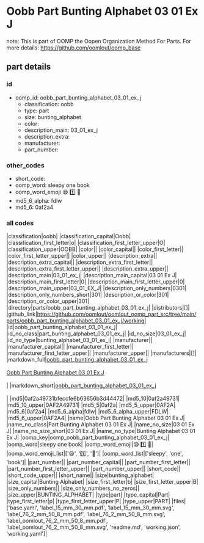 # Oobb Part Bunting Alphabet 03 01 Ex J  

note: This is part of OOMP the Oopen Organization Method For Parts. For more details: https://github.com/oomlout/oomp_base

##  part details





### id
* oomp_id: oobb_part_bunting_alphabet_03_01_ex_j
  * classification: oobb
  * type: part
  * size: bunting_alphabet
  * color: 
  * description_main: 03_01_ex_j
  * description_extra: 
  * manufacturer: 
  * part_number: 

### other_codes
* short_code: 
* oomp_word: sleepy one book
* oomp_word_emoji :sleepy: :one: :book:
* md5_6_alpha: fdlw
* md5_6: 0af2a4

### all codes 
|classification|oobb|
|classification_capital|Oobb|
|classification_first_letter|o|
|classification_first_letter_upper|O|
|classification_upper|OOBB|
|color||
|color_capital||
|color_first_letter||
|color_first_letter_upper||
|color_upper||
|description_extra||
|description_extra_capital||
|description_extra_first_letter||
|description_extra_first_letter_upper||
|description_extra_upper||
|description_main|03_01_ex_j|
|description_main_capital|03 01 Ex J|
|description_main_first_letter|0|
|description_main_first_letter_upper|0|
|description_main_upper|03_01_EX_J|
|description_only_numbers|0301|
|description_only_numbers_short|301|
|description_or_color|301|
|description_or_color_upper|301|
|directory|parts/oobb_part_bunting_alphabet_03_01_ex_j|
|distributors|[]|
|github_link|https://github.com/oomlout/oomlout_oomp_part_src/tree/main/parts/oobb_part_bunting_alphabet_03_01_ex_j/working|
|id|oobb_part_bunting_alphabet_03_01_ex_j|
|id_no_class|part_bunting_alphabet_03_01_ex_j|
|id_no_size|03_01_ex_j|
|id_no_type|bunting_alphabet_03_01_ex_j|
|manufacturer||
|manufacturer_capital||
|manufacturer_first_letter||
|manufacturer_first_letter_upper||
|manufacturer_upper||
|manufacturers|[]|
|markdown_full|[oobb_part_bunting_alphabet_03_01_ex_j](https://github.com/oomlout/oomlout_oomp_part_src/tree/main/parts/oobb_part_bunting_alphabet_03_01_ex_j/working)<br>[](https://github.com/oomlout/oomlout_oomp_part_src/tree/main/parts/oobb_part_bunting_alphabet_03_01_ex_j/working)<br>[Oobb Part Bunting Alphabet 03 01 Ex J](https://github.com/oomlout/oomlout_oomp_part_src/tree/main/parts/oobb_part_bunting_alphabet_03_01_ex_j/working)<br><br>|
|markdown_short|[oobb_part_bunting_alphabet_03_01_ex_j](https://github.com/oomlout/oomlout_oomp_part_src/tree/main/parts/oobb_part_bunting_alphabet_03_01_ex_j/working)<br><br>|
|md5|0af2a49731bfeccfe6b63656b3d44472|
|md5_10|0af2a49731|
|md5_10_upper|0AF2A49731|
|md5_5|0af2a|
|md5_5_upper|0AF2A|
|md5_6|0af2a4|
|md5_6_alpha|fdlw|
|md5_6_alpha_upper|FDLW|
|md5_6_upper|0AF2A4|
|name|Oobb Part Bunting Alphabet 03 01 Ex J|
|name_no_class|Part Bunting Alphabet 03 01 Ex J|
|name_no_size|03 01 Ex J|
|name_no_size_short|03 01 Ex J|
|name_no_type|Bunting Alphabet 03 01 Ex J|
|oomp_key|oomp_oobb_part_bunting_alphabet_03_01_ex_j|
|oomp_word|sleepy one book|
|oomp_word_emoji|:sleepy: :one: :book:|
|oomp_word_emoji_list|[':sleepy:', ':one:', ':book:']|
|oomp_word_list|['sleepy', 'one', 'book']|
|part_number||
|part_number_capital||
|part_number_first_letter||
|part_number_first_letter_upper||
|part_number_upper||
|short_code||
|short_code_upper||
|short_name||
|size|bunting_alphabet|
|size_capital|Bunting Alphabet|
|size_first_letter|b|
|size_first_letter_upper|B|
|size_only_numbers||
|size_only_numbers_no_zeros||
|size_upper|BUNTING_ALPHABET|
|type|part|
|type_capital|Part|
|type_first_letter|p|
|type_first_letter_upper|P|
|type_upper|PART|
|files|['base.yaml', 'label_15_mm_30_mm.pdf', 'label_15_mm_30_mm.svg', 'label_76_2_mm_50_8_mm.pdf', 'label_76_2_mm_50_8_mm.svg', 'label_oomlout_76_2_mm_50_8_mm.pdf', 'label_oomlout_76_2_mm_50_8_mm.svg', 'readme.md', 'working.json', 'working.yaml']|

